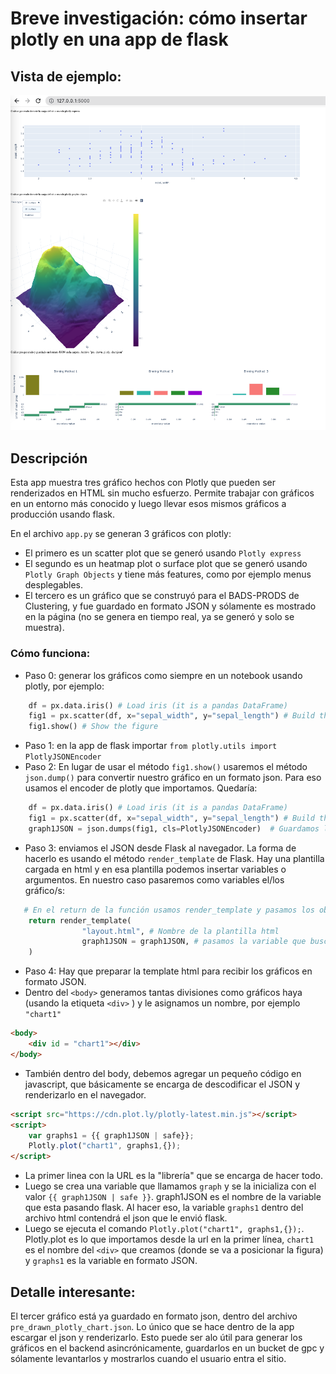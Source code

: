 # Breve investigación: cómo insertar plotly en una app de flask

## Vista de ejemplo:

![alt text](preview.png)

## Descripción

Esta app muestra tres gráfico hechos con Plotly que pueden ser renderizados en HTML sin mucho esfuerzo. Permite trabajar con gráficos en un entorno más conocido y luego llevar esos mismos gráficos a producción usando flask. 

En el archivo `app.py` se generan 3 gráficos con plotly:

* El primero es un scatter plot que se generó usando `Plotly express`
* El segundo es un heatmap plot o surface plot que se generó usando `Plotly Graph Objects` y tiene más features, como por ejemplo menus desplegables.
* El tercero es un gráfico que se construyó para el BADS-PRODS de Clustering, y fue guardado en formato JSON y sólamente es mostrado en la página (no se genera en tiempo real, ya se generó y solo se muestra).

### Cómo funciona:
* Paso 0: generar los gráficos como siempre en un notebook usando plotly, por ejemplo:

```Python
    df = px.data.iris() # Load iris (it is a pandas DataFrame)
    fig1 = px.scatter(df, x="sepal_width", y="sepal_length") # Build the figure
    fig1.show() # Show the figure
```
* Paso 1: en la app de flask importar `from plotly.utils import PlotlyJSONEncoder`
* Paso 2: En lugar de usar el método `fig1.show()` usaremos el método  `json.dump()` para convertir nuestro gráfico en un formato json. Para eso usamos el encoder de plotly que importamos. Quedaría:

```Python
    df = px.data.iris() # Load iris (it is a pandas DataFrame)
    fig1 = px.scatter(df, x="sepal_width", y="sepal_length") # Build the figure
    graph1JSON = json.dumps(fig1, cls=PlotlyJSONEncoder)  # Guardamos la figura en formato JSON dentro de la variable `graph1JSON`
```

* Paso 3: enviamos el JSON desde Flask al navegador. La forma de hacerlo es usando el método `render_template` de Flask. Hay una plantilla cargada en html y en esa plantilla podemos insertar variables o argumentos. En nuestro caso pasaremos como variables el/los gráfico/s:

``` python
   # En el return de la función usamos render_template y pasamos los objetos json como argumentos.
    return render_template(
                "layout.html", # Nombre de la plantilla html
                graph1JSON = graph1JSON, # pasamos la variable que buscamos. Puede tener cualquier nombre y no hay que declararlas antes.
    )
```
* Paso 4: Hay que preparar la template html para recibir los gráficos en formato JSON.
* Dentro del `<body>` generamos tantas  divisiones como gráficos haya (usando la etiqueta `<div>` ) y le asignamos un nombre, por ejemplo `"chart1"`

```html
<body>
    <div id = "chart1"></div>
</body>
```

* También dentro del body, debemos agregar un pequeño código en javascript, que básicamente se encarga de descodificar el JSON y renderizarlo en el navegador. 
  
```html
<script src="https://cdn.plot.ly/plotly-latest.min.js"></script>
<script>
    var graphs1 = {{ graph1JSON | safe}};
    Plotly.plot("chart1", graphs1,{});
</script>
```
* La primer linea con la URL es la "librería" que se encarga de hacer todo. 
* Luego se crea una variable que llamamos `graph` y se la inicializa con el valor `{{ graph1JSON | safe }}`. graph1JSON es el nombre de la variable que esta pasando flask. Al hacer eso, la variable `graphs1` dentro del archivo html contendrá el json que le envió flask.
* Luego se ejecuta el comando `Plotly.plot("chart1", graphs1,{});`. Plotly.plot es lo que importamos desde la url en la primer línea, `chart1` es el nombre del `<div>` que creamos (donde se va a posicionar la figura) y `graphs1` es la variable en formato JSON.
  
## Detalle interesante:
El tercer gráfico está ya guardado en formato json, dentro del archivo `pre_drawn_plotly_chart.json`. Lo único que se hace dentro de la app escargar el json y renderizarlo. Esto puede ser alo útil para generar los gráficos en el backend asincrónicamente, guardarlos en un bucket de gpc y sólamente levantarlos y  mostrarlos cuando el usuario entra el sitio.
